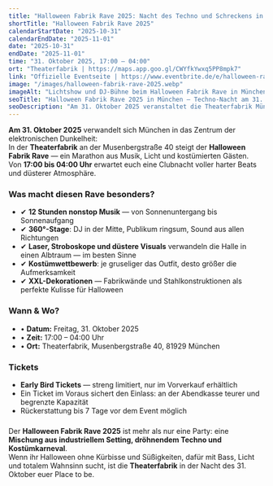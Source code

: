 ```yaml
---
title: "Halloween Fabrik Rave 2025: Nacht des Techno und Schreckens in München"
shortTitle: "Halloween Fabrik Rave 2025"
calendarStartDate: "2025-10-31"
calendarEndDate: "2025-11-01"
date: "2025-10-31"
endDate: "2025-11-01"
time: "31. Oktober 2025, 17:00 – 04:00"
ort: "Theaterfabrik | https://maps.app.goo.gl/CWYfkYwxq5PP8mpk7"
link: "Offizielle Eventseite | https://www.eventbrite.de/e/halloween-rave-in-der-fabrik-31102025-tickets-1589987638829"
image: "/images/halloween-fabrik-rave-2025.webp"
imageAlt: "Lichtshow und DJ-Bühne beim Halloween Fabrik Rave in München"
seoTitle: "Halloween Fabrik Rave 2025 in München — Techno-Nacht am 31. Oktober"
seoDescription: "Am 31. Oktober 2025 veranstaltet die Theaterfabrik München den Halloween Fabrik Rave: 12 Stunden Musik, 360°-Stage, Lasershow, Kostümwettbewerb und industrielle Atmosphäre."
---
```


**Am 31. Oktober 2025** verwandelt sich München in das Zentrum der elektronischen Dunkelheit:  
In der **Theaterfabrik** an der Musenbergstraße 40 steigt der **Halloween Fabrik Rave** — ein Marathon aus Musik, Licht und kostümierten Gästen.  
Von **17:00 bis 04:00 Uhr** erwartet euch eine Clubnacht voller harter Beats und düsterer Atmosphäre.

### Was macht diesen Rave besonders?

- ✔ **12 Stunden nonstop Musik** — von Sonnenuntergang bis Sonnenaufgang  
- ✔ **360°-Stage**: DJ in der Mitte, Publikum ringsum, Sound aus allen Richtungen  
- ✔ **Laser, Stroboskope und düstere Visuals** verwandeln die Halle in einen Albtraum — im besten Sinne  
- ✔ **Kostümwettbewerb**: je gruseliger das Outfit, desto größer die Aufmerksamkeit  
- ✔ **XXL-Dekorationen** — Fabrikwände und Stahlkonstruktionen als perfekte Kulisse für Halloween  

### Wann & Wo?

- • **Datum:** Freitag, 31. Oktober 2025  
- • **Zeit:** 17:00 – 04:00 Uhr  
- • **Ort:** Theaterfabrik, Musenbergstraße 40, 81929 München  

### Tickets

- **Early Bird Tickets** — streng limitiert, nur im Vorverkauf erhältlich  
- Ein Ticket im Voraus sichert den Einlass: an der Abendkasse teurer und begrenzte Kapazität  
- Rückerstattung bis 7 Tage vor dem Event möglich  

### 

Der **Halloween Fabrik Rave 2025** ist mehr als nur eine Party: eine **Mischung aus industriellem Setting, dröhnendem Techno und Kostümkarneval**.  
Wenn ihr Halloween ohne Kürbisse und Süßigkeiten, dafür mit Bass, Licht und totalem Wahnsinn sucht, ist die **Theaterfabrik** in der Nacht des 31. Oktober euer Place to be.
